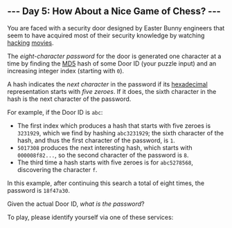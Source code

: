<article class="day-desc"><h2>--- Day 5: How About a Nice Game of Chess? ---</h2><p>You are faced with a security door designed by Easter Bunny engineers that seem to have acquired most of their security knowledge by watching <a href="https://en.wikipedia.org/wiki/Hackers_(film)">hacking</a> <a href="https://en.wikipedia.org/wiki/WarGames">movies</a>.</p>
<p>The <em>eight-character password</em> for the door is generated one character at a time by finding the <a href="https://en.wikipedia.org/wiki/MD5">MD5</a> hash of some Door ID (your puzzle input) and an increasing integer index (starting with <code>0</code>).</p>
<p>A hash indicates the <em>next character</em> in the password if its <a href="https://en.wikipedia.org/wiki/Hexadecimal">hexadecimal</a> representation starts with <em>five zeroes</em>. If it does, the sixth character in the hash is the next character of the password.</p>
<p>For example, if the Door ID is <code>abc</code>:</p>
<ul>
<li>The first index which produces a hash that starts with five zeroes is <code>3231929</code>, which we find by hashing <code>abc3231929</code>; the sixth character of the hash, and thus the first character of the password, is <code>1</code>.</li>
<li><code>5017308</code> produces the next interesting hash, which starts with <code>000008f82...</code>, so the second character of the password is <code>8</code>.</li>
<li>The third time a hash starts with five zeroes is for <code>abc5278568</code>, discovering the character <code>f</code>.</li>
</ul>
<p>In this example, after continuing this search a total of eight times, the password is <code>18f47a30</code>.</p>
<p>Given the actual Door ID, <em>what is the password</em>?</p>
</article>
<p>To play, please identify yourself via one of these services:</p>
